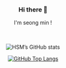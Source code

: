 <div align="center">
<h3>Hi there 👋</h3>

<div align="center">I'm seong min !</div>

<br>
<br>

<!-- 1. GitHub 프로필 통계 카드 -->
![HSM’s GitHub stats](https://github-readme-stats.vercel.app/api?username=hll2071&show_icons=true&theme=tokyonight)

<!-- 2. 유저 전체 언어 통계 카드 -->
[![GitHub Top Langs](https://img.shields.io/github/languages/top/hll2071/gomdoliro-s2)](https://github.com/hll2071/gomdoliro-s2)


